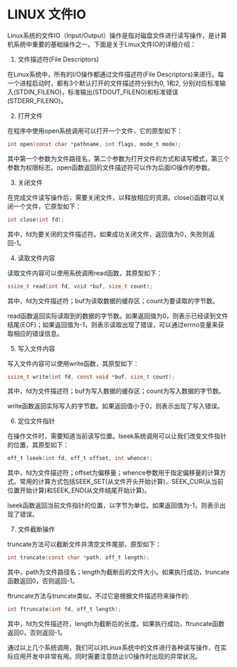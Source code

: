 # LINUX 文件IO

Linux系统的文件IO（Input/Output）操作是指对磁盘文件进行读写操作，是计算机系统中重要的基础操作之一。下面是关于Linux文件IO的详细介绍：

1. 文件描述符(File Descriptors)

在Linux系统中，所有的I/O操作都通过文件描述符(File Descriptors)来进行。每一个进程启动时，都有3个默认打开的文件描述符分别为0, 1和2, 分别对应标准输入(STDIN_FILENO)，标准输出(STDOUT_FILENO)和标准错误(STDERR_FILENO)。

2. 打开文件

在程序中使用open系统调用可以打开一个文件，它的原型如下：

```C
int open(const char *pathname, int flags, mode_t mode);
```

其中第一个参数为文件路径名，第二个参数为打开文件的方式和读写模式，第三个参数为权限标志。open函数返回的文件描述符可以作为后面IO操作的参数。

3. 关闭文件

在完成文件读写操作后，需要关闭文件，以释放相应的资源。close()函数可以关闭一个文件，它原型如下：

```C
int close(int fd);
```

其中，fd为要关闭的文件描述符。如果成功关闭文件，返回值为0，失败则返回-1。

4. 读取文件内容

读取文件内容可以使用系统调用read函数，其原型如下：

```C
ssize_t read(int fd, void *buf, size_t count);
```

其中，fd为文件描述符；buf为读取数据的缓存区；count为要读取的字节数。

read函数返回实际读取到的数据的字节数。如果返回值为0，则表示已经读到文件结尾(EOF)；如果返回值为-1，则表示读取出现了错误，可以通过errno变量来获取相应的错误信息。

5. 写入文件内容

写入文件内容可以使用write函数，其原型如下：

```C
ssize_t write(int fd, const void *buf, size_t count);
```

其中，fd为文件描述符；buf为写入数据的缓存区；count为写入数据的字节数。

write函数返回实际写入的字节数。如果返回值小于0，则表示出现了写入错误。

6. 定位文件指针

在操作文件时，需要知道当前读写位置。lseek系统调用可以让我们改变文件指针的位置，其原型如下：

```C
off_t lseek(int fd, off_t offset, int whence);
```

其中，fd为文件描述符；offset为偏移量；whence参数用于指定偏移量的计算方式。常用的计算方式包括SEEK_SET(从文件开头开始计算)，SEEK_CUR(从当前位置开始计算)和SEEK_END(从文件结尾开始计算)。

lseek函数返回当前文件指针的位置，以字节为单位。如果返回值为-1，则表示出现了错误。

7. 文件截断操作

truncate方法可以截断文件并清空文件尾部，原型如下：

```C
int truncate(const char *path, off_t length);
```

其中，path为文件路径名；length为截断后的文件大小。如果执行成功，truncate函数返回0，否则返回-1。

ftruncate方法与truncate类似，不过它是根据文件描述符来操作的:

```C
int ftruncate(int fd, off_t length);
```

其中，fd为文件描述符，length为截断后的长度。如果执行成功，ftruncate函数返回0，否则返回-1。

通过以上几个系统调用，我们可以对Linux系统中的文件进行各种读写操作，在实际应用开发中非常有用。同时需要注意防止I/O操作时出现的异常状况。
